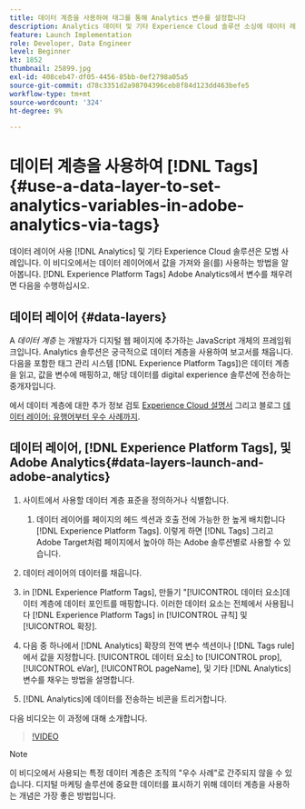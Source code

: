 ```yaml
---
title: 데이터 계층을 사용하여 태그를 통해 Analytics 변수를 설정합니다
description: Analytics 데이터 및 기타 Experience Cloud 솔루션 소싱에 데이터 레이어를 사용하는 방법에 대해 알아봅니다.
feature: Launch Implementation
role: Developer, Data Engineer
level: Beginner
kt: 1852
thumbnail: 25899.jpg
exl-id: 408ceb47-df05-4456-85bb-0ef2798a05a5
source-git-commit: d78c3351d2a98704396ceb8f84d123dd463befe5
workflow-type: tm+mt
source-wordcount: '324'
ht-degree: 9%

---
```


# 데이터 계층을 사용하여 [!DNL Tags] {#use-a-data-layer-to-set-analytics-variables-in-adobe-analytics-via-tags}

데이터 레이어 사용 [!DNL Analytics] 및 기타 Experience Cloud 솔루션은 모범 사례입니다. 이 비디오에서는 데이터 레이어에서 값을 가져와 을(를) 사용하는 방법을 알아봅니다. [!DNL Experience Platform Tags] Adobe Analytics에서 변수를 채우려면 다음을 수행하십시오.

## 데이터 레이어 {#data-layers}

A _데이터 계층_ 는 개발자가 디지털 웹 페이지에 추가하는 JavaScript 개체의 프레임워크입니다. Analytics 솔루션은 궁극적으로 데이터 계층을 사용하여 보고서를 채웁니다. 다음을 포함한 태그 관리 시스템 [!DNL Experience Platform Tags])은 데이터 계층을 읽고, 값을 변수에 매핑하고, 해당 데이터를 digital experience 솔루션에 전송하는 중개자입니다.

에서 데이터 계층에 대한 추가 정보 검토 [Experience Cloud 설명서](https://experienceleague.adobe.com/docs/analytics/implementation/prepare/data-layer.html?lang=ko) 그리고 블로그 [데이터 레이어: 유행어부터 우수 사례까지](https://blog.adobe.com/en/2014/03/13/data-layers-buzzword-best-practice).

## 데이터 레이어, [!DNL Experience Platform Tags], 및 Adobe Analytics{#data-layers-launch-and-adobe-analytics}

1. 사이트에서 사용할 데이터 계층 표준을 정의하거나 식별합니다.

   1. 데이터 레이어를 페이지의 헤드 섹션과 호출 전에 가능한 한 높게 배치합니다 [!DNL Experience Platform Tags]. 이렇게 하면 [!DNL Tags] 그리고 Adobe Target처럼 페이지에서 높아야 하는 Adobe 솔루션별로 사용할 수 있습니다.

1. 데이터 레이어의 데이터를 채웁니다.
1. in [!DNL Experience Platform Tags], 만들기 &quot;[!UICONTROL 데이터 요소]데이터 계층에 데이터 포인트를 매핑합니다. 이러한 데이터 요소는 전체에서 사용됩니다 [!DNL Experience Platform Tags] in [!UICONTROL 규칙] 및 [!UICONTROL 확장].
1. 다음 중 하나에서 [!DNL Analytics] 확장의 전역 변수 섹션이나 [!DNL Tags rule]에서 값을 지정합니다. [!UICONTROL 데이터 요소] to [!UICONTROL prop], [!UICONTROL eVar], [!UICONTROL pageName], 및 기타 [!DNL Analytics] 변수를 채우는 방법을 설명합니다.
1. [!DNL Analytics]에 데이터를 전송하는 비콘을 트리거합니다.

다음 비디오는 이 과정에 대해 소개합니다.

>[!VIDEO](https://video.tv.adobe.com/v/25899/?quality=12)

>[!NOTE]
>
>이 비디오에서 사용되는 특정 데이터 계층은 조직의 &quot;우수 사례&quot;로 간주되지 않을 수 있습니다. 디지털 마케팅 솔루션에 중요한 데이터를 표시하기 위해 데이터 계층을 사용하는 개념은 가장 좋은 방법입니다.